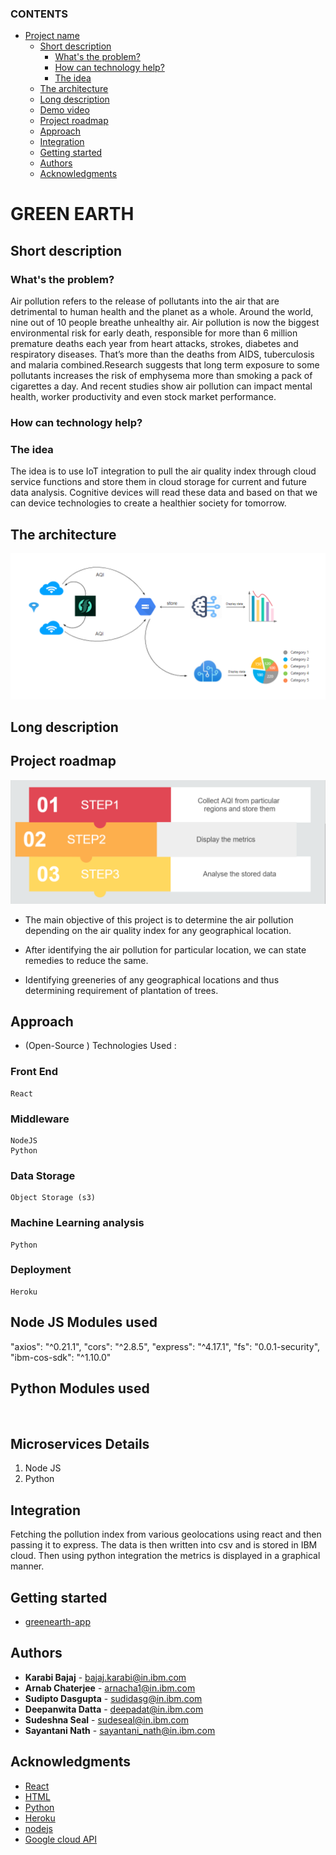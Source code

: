 ### CONTENTS

- [Project name](#project-name)
  - [Short description](#short-description)
    - [What's the problem?](#whats-the-problem)
    - [How can technology help?](#how-can-technology-help)
    - [The idea](#the-idea)
  - [The architecture](#the-architecture)
  - [Long description](#long-description)
  - [Demo video](#demo-video)
  - [Project roadmap](#project-roadmap)
  - [Approach](#approach)
  - [Integration](#integration)
  - [Getting started](#getting-started)
  - [Authors](#authors)
  - [Acknowledgments](#acknowledgments)

# GREEN EARTH  

## Short description

### What's the problem?

Air pollution refers to the release of pollutants into the air that are detrimental to human health and the planet as a whole. Around the world, nine out of 10 people breathe unhealthy air. Air pollution is now the biggest environmental risk for early death, responsible for more than 6 million premature deaths each year from heart attacks, strokes, diabetes and respiratory diseases. That’s more than the deaths from AIDS, tuberculosis and malaria combined.Research suggests that long term exposure to some pollutants increases the risk of emphysema more than smoking a pack of cigarettes a day. And recent studies show air pollution can impact mental health, worker productivity and even stock market performance.

### How can technology help?



### The idea
The idea is to use IoT integration to pull the air quality index through cloud service functions and store them in cloud storage for current and future data analysis. Cognitive devices will read these data and based on that we can device technologies to create a healthier society for tomorrow.

## The architecture

![Architecture](./images/architecture_diagram.jpg)

## Long description




## Project roadmap

![Roadmap](./images/roadmap.jpg)

- The main objective of this project is to determine the air pollution depending on the air quality index for any geographical location.  

- After identifying the air pollution for particular location, we can state remedies to reduce the same.

- Identifying greeneries of any geographical locations and thus determining requirement of plantation of trees.

## Approach  

- (Open-Source ) Technologies Used :
### Front End
	React
### Middleware
	NodeJS 
	Python 
### Data Storage
	Object Storage (s3)
### Machine Learning analysis
	Python
### Deployment
	Heroku  

## Node JS Modules used 
  "axios": "^0.21.1",
  "cors": "^2.8.5",
  "express": "^4.17.1",
  "fs": "0.0.1-security",
  "ibm-cos-sdk": "^1.10.0"

## Python Modules used 
​
## Microservices Details 
1. Node JS 
2. Python
​
## Integration

Fetching the pollution index from various geolocations using react and then passing it to express. The data is then written into csv and is stored in IBM cloud. Then using python integration the metrics is displayed in a graphical manner. 

## Getting started

<In this section you add the instructions to run your project on your local machine for development and testing purposes. You can also add instructions on how to deploy the project in production>

- [greenearth-app](https://greenearth-node.herokuapp.com/)


## Authors
- **Karabi Bajaj**  - bajaj.karabi@in.ibm.com
- **Arnab Chaterjee**  - arnacha1@in.ibm.com
- **Sudipto Dasgupta** - sudidasg@in.ibm.com
- **Deepanwita Datta** - deepadat@in.ibm.com
- **Sudeshna Seal** - sudeseal@in.ibm.com
- **Sayantani Nath** - sayantani_nath@in.ibm.com

## Acknowledgments

- [React](https://reactjs.org/)
- [HTML](https://html.com/)
- [Python](https://www.python.org/)
- [Heroku](https://www.heroku.com/)
- [nodejs](https://nodejs.org/)
- [Google cloud API](https://cloud.google.com/apis)
